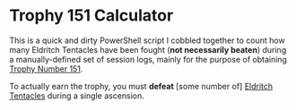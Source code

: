 # Trophy 151 Calculator
This is a quick and dirty PowerShell script I cobbled together to count how many Eldritch Tentacles have been fought (**not necessarily beaten**) during a manually-defined set of session logs, mainly for the purpose of obtaining [Trophy Number 151](https://kol.coldfront.net/thekolwiki/index.php/Tentacle_Tickler).

To actually earn the trophy, you must **defeat** [some number of] [Eldritch Tentacles](https://kol.coldfront.net/thekolwiki/index.php/Eldritch_Tentacle) during a single ascension.

